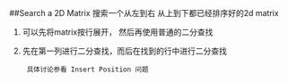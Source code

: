##Search a 2D Matrix
搜索一个从左到右 从上到下都已经排序好的2d matrix
1. 可以先将matrix按行展开， 然后再使用普通的二分查找
2. 先在第一列进行二分查找，而后在找到的行中进行二分查找
    
        具体讨论参看 Insert Position 问题


